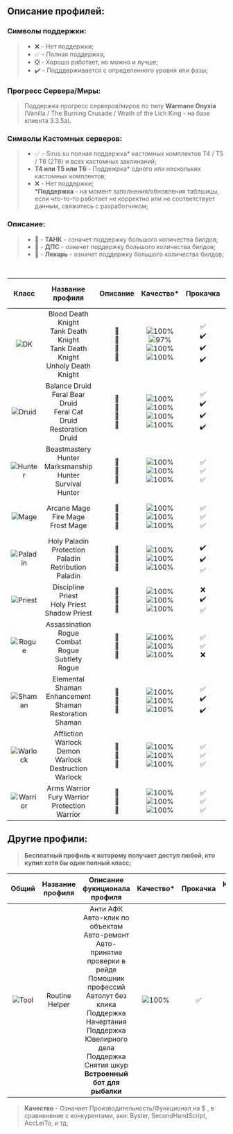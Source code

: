## Описание профилей: 

### Символы поддержки: 
> * :x: - Нет поддержки;
> * :white_check_mark: - Полная поддержка;
> * :negative_squared_cross_mark: - Хорошо работает, но можно и лучше;
> * :heavy_check_mark: - Подддерживается с определенного уровня или фазы;
### Прогресс Сервера/Миры:
> Поддержка прогресс серверов/миров по типу **Warmane Onyxia** (Vanilla / The Burning Crusade / Wrath of the Lich King - на базе клиента 3.3.5а).
### Символы Кастомных серверов:
> * :white_check_mark:  - Sirus.su полная поддержка* кастомных комплектов Т4 / Т5 / Т6 (2Т6) и всех кастомных заклинаний;
> * **Т4 или Т5 или Т6** - Поддежрка* одного или нескольких кастомных комплектов;
> * :x: - Нет поддержки;
><br>***Поддержка** - на момент заполнения/обновления таблшицы, если что-то-то работает не корректно или не соответствует данным, свяжитесь с разработчиком;

### Описание:
> * 📕 - **ТАНК** - означет поддержку большого количества билдов;
> * 📙 - **ДПС** - означет поддержку большого количества билдов;
> * 📗 - **Лекарь** - означет поддержку большого количества билдов;
<br>
<div align="center">

| Класс | Название профиля | Описание | Качество* | Прокачка | Рейдовый | Кастомные сервера | Прогресс Сервера/Миры |
| :------------------------: | :------------------------: | :------------------------: | :------------------------: | :------------------------: | :------------------------: | :------------------------: | :------------------------: |
| ![DK](https://darhanger.github.io/rotations/ru-ru/_media/classes/DK.webp) | Blood Death Knight<br>Tank Death Knight<br>Tank Death Knight<br>Unholy Death Knight | 📙<br>📕<br>📙<br>📙 | ![100%](https://progress-bar.xyz/100)<br>![97%](https://progress-bar.xyz/97)<br>![100%](https://progress-bar.xyz/100)<br>![100%](https://progress-bar.xyz/100) | :white_check_mark:<br>:heavy_check_mark:<br>:heavy_check_mark:<br>:heavy_check_mark: | :white_check_mark:<br>:white_check_mark:<br>:white_check_mark:<br>:white_check_mark: | :white_check_mark:<br>**Т4**<br>:white_check_mark:<br>:white_check_mark: | ![0%](https://progress-bar.xyz/0)<br>![0%](https://progress-bar.xyz/0)<br>![0%](https://progress-bar.xyz/0)<br>![0%](https://progress-bar.xyz/0) |
| ![Druid](https://darhanger.github.io/rotations/ru-ru/_media/classes/Druid.webp) | Balance Druid<br>Feral Bear Druid<br>Feral Cat Druid<br>Restoration Druid | 📙<br>📕<br>📙<br>📗 | ![100%](https://progress-bar.xyz/100)<br>![100%](https://progress-bar.xyz/100)<br>![100%](https://progress-bar.xyz/100)<br>![100%](https://progress-bar.xyz/100) | :white_check_mark:<br>:heavy_check_mark:<br>:heavy_check_mark:<br>:heavy_check_mark: | :white_check_mark:<br>:white_check_mark:<br>:white_check_mark:<br>:white_check_mark: |:white_check_mark:<br>:white_check_mark:<br>**Т4 / Т5**<br>:white_check_mark: | ![50%](https://progress-bar.xyz/50)<br>![50%](https://progress-bar.xyz/50)<br>![50%](https://progress-bar.xyz/50)<br>![50%](https://progress-bar.xyz/50) |
| ![Hunter](https://darhanger.github.io/rotations/ru-ru/_media/classes/Hunter.webp) | Beastmastery Hunter<br>Marksmanship Hunter<br>Survival Hunter | 📙<br>📙<br>📙 | ![100%](https://progress-bar.xyz/100)<br>![100%](https://progress-bar.xyz/100)<br>![100%](https://progress-bar.xyz/100) | :white_check_mark:<br>:white_check_mark:<br>:white_check_mark: | :white_check_mark:<br>:white_check_mark:<br>:white_check_mark: | :white_check_mark:<br>:white_check_mark:<br>:white_check_mark: | ![100%](https://progress-bar.xyz/100)<br>![100%](https://progress-bar.xyz/100)<br>![100%](https://progress-bar.xyz/100) |
| ![Mage](https://darhanger.github.io/rotations/ru-ru/_media/classes/Mage.webp) | Arcane Mage<br>Fire Mage<br>Frost Mage | 📙<br>📙<br>📙 | ![100%](https://progress-bar.xyz/100)<br>![100%](https://progress-bar.xyz/100)<br>![100%](https://progress-bar.xyz/100) | :white_check_mark:<br>:white_check_mark:<br>:white_check_mark: | :white_check_mark:<br>:white_check_mark:<br>:white_check_mark: | :white_check_mark:<br>:white_check_mark:<br>:white_check_mark: | ![50%](https://progress-bar.xyz/50)<br>![50%](https://progress-bar.xyz/50)<br>![50%](https://progress-bar.xyz/50)<br>![50%](https://progress-bar.xyz/50) |
| ![Paladin](https://darhanger.github.io/rotations/ru-ru/_media/classes/Paladin.webp) | Holy Paladin<br>Protection Paladin<br>Retribution Paladin | 📗<br>📕<br>📙 | ![100%](https://progress-bar.xyz/100)<br>![100%](https://progress-bar.xyz/100)<br>![100%](https://progress-bar.xyz/100) | :heavy_check_mark:<br>:heavy_check_mark:<br>:white_check_mark: | :white_check_mark:<br>:white_check_mark:<br>:white_check_mark: | :white_check_mark:<br>:white_check_mark:<br>:white_check_mark: | ![50%](https://progress-bar.xyz/50)<br>![50%](https://progress-bar.xyz/50)<br>![50%](https://progress-bar.xyz/50)<br>![50%](https://progress-bar.xyz/50) |
| ![Priest](https://darhanger.github.io/rotations/ru-ru/_media/classes/Priest.webp) | Discipline Priest<br>Holy Priest<br>Shadow Priest | 📗<br>📗<br>📙 | ![100%](https://progress-bar.xyz/100)<br>![100%](https://progress-bar.xyz/100)<br>![100%](https://progress-bar.xyz/100) | :x:<br>:heavy_check_mark:<br>:white_check_mark: | :white_check_mark:<br>:white_check_mark:<br>:white_check_mark: | :white_check_mark:<br>:white_check_mark:<br>:white_check_mark: | ![50%](https://progress-bar.xyz/50)<br>![50%](https://progress-bar.xyz/50)<br>![50%](https://progress-bar.xyz/50)<br>![50%](https://progress-bar.xyz/50) |
| ![Rogue](https://darhanger.github.io/rotations/ru-ru/_media/classes/Rogue.webp) | Assassination Rogue<br>Combat Rogue<br>Subtlety Rogue | 📙<br>📙<br>📙 | ![100%](https://progress-bar.xyz/100)<br>![100%](https://progress-bar.xyz/100)<br>![100%](https://progress-bar.xyz/100)| :white_check_mark:<br>:white_check_mark:<br>:x: | :white_check_mark:<br>:white_check_mark:<br>:white_check_mark: | :white_check_mark:<br>:white_check_mark:<br>:white_check_mark: | ![50%](https://progress-bar.xyz/50)<br>![50%](https://progress-bar.xyz/50)<br>![50%](https://progress-bar.xyz/50)<br>![50%](https://progress-bar.xyz/50) |
| ![Shaman](https://darhanger.github.io/rotations/ru-ru/_media/classes/Shaman.webp) | Elemental Shaman<br>Enhancement Shaman<br>Restoration Shaman | 📙<br>📙<br>📗 | ![100%](https://progress-bar.xyz/100)<br>![100%](https://progress-bar.xyz/100)<br>![100%](https://progress-bar.xyz/100) | :white_check_mark:<br>:heavy_check_mark:<br>:heavy_check_mark: | :white_check_mark:<br>:white_check_mark:<br>:white_check_mark: | :white_check_mark:<br>:white_check_mark:<br>:white_check_mark: | ![50%](https://progress-bar.xyz/50)<br>![50%](https://progress-bar.xyz/50)<br>![50%](https://progress-bar.xyz/50)<br>![50%](https://progress-bar.xyz/50) |
| ![Warlock](https://darhanger.github.io/rotations/ru-ru/_media/classes/Warlock.webp) | Affliction Warlock<br>Demon Warlock<br>Destruction Warlock | 📙<br>📙<br>📙 | ![100%](https://progress-bar.xyz/100)<br>![100%](https://progress-bar.xyz/100)<br>![100%](https://progress-bar.xyz/100) | :white_check_mark:<br>:white_check_mark:<br>:white_check_mark: | :white_check_mark:<br>:white_check_mark:<br>:white_check_mark: |:white_check_mark:<br>:white_check_mark:<br>**Т4 / Т5** | ![100%](https://progress-bar.xyz/100)<br>![100%](https://progress-bar.xyz/100)<br>![100%](https://progress-bar.xyz/100) |
| ![Warrior](https://darhanger.github.io/rotations/ru-ru/_media/classes/Warrior.webp) | Arms Warrior<br>Fury Warrior<br>Protection Warrior | 📙<br>📙<br>📕 | ![100%](https://progress-bar.xyz/100)<br>![100%](https://progress-bar.xyz/100)<br>![100%](https://progress-bar.xyz/100) | :white_check_mark:<br>:white_check_mark:<br>:white_check_mark: | :white_check_mark:<br>:white_check_mark:<br>:white_check_mark: | :white_check_mark:<br>:white_check_mark:<br>:white_check_mark: | ![100%](https://progress-bar.xyz/100)<br>![100%](https://progress-bar.xyz/100)<br>![100%](https://progress-bar.xyz/100) |  

</div>

## Другие профили: 
> **Бесплатный профиль к которому получает доступ любой, кто купил хотя бы один полный класс;**

<div align="center">

| Общий| Название профиля | Описание фукнционала профиля | Качество* | Прокачка | Кастомные сервера |
|  :----------------: |  :----------------: |  :----------------: |  :----------------: |  :----------------: | :----------------: | 
| ![Tool](https://darhanger.github.io/rotations/ru-ru/_media/classes/Tool.webp) | Routine Helper | Анти АФК<br>Авто-клик по объектам<br>Авто-ремонт<br>Авто-принятие проверки в рейде<br>Помошник профессий<br>Автолут без клика<br>Поддержка Начертания<br>Поддержка Ювелирного дела<br>Поддержка Снятия шкур<br>**Встроенный бот для рыбалки**| ![100%](https://progress-bar.xyz/100) | :white_check_mark: | :white_check_mark: |
</div>

> **Качество** - Означает Производительность/Функционал на $ , в сравненение с конкурентами, аки: Byster, SecondHandScript, AccLeiTo, и тд;
